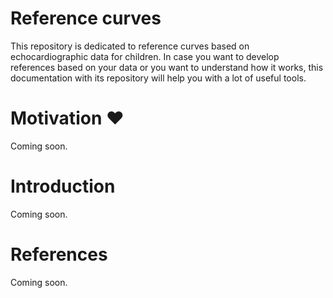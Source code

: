 # Reference curves
This repository is dedicated to reference curves based on echocardiographic data for children. In case you want to develop references based on your data or you want to understand how it works, this documentation with its repository will help you with a lot of useful tools.

# Motivation ❤️
Coming soon.

# Introduction
Coming soon.

# References
Coming soon.
